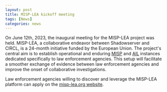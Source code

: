 ```yaml
---
layout: post
title: MISP-LEA kickoff meeting 
tags: [News]
categories: news 
---
```


On June 12th, 2023, the inaugural meeting for the MISP-LEA project was held. MISP-LEA, a collaborative endeavor between Shadowserver and CIRCL, is a 24-month initiative funded by the European Union. The project's central aim is to establish operational and enduring [MISP](https://www.misp-project.org/) and [AIL](https://www.ail-project.org/) instances dedicated specifically to law enforcement agencies. This setup will facilitate a smoother exchange of evidence between law enforcement agencies and improve the onset of collaborative investigations.

Law enforcement agencies willing to discover and leverage the MISP-LEA platform can apply on the [misp-lea.org website](/join).

